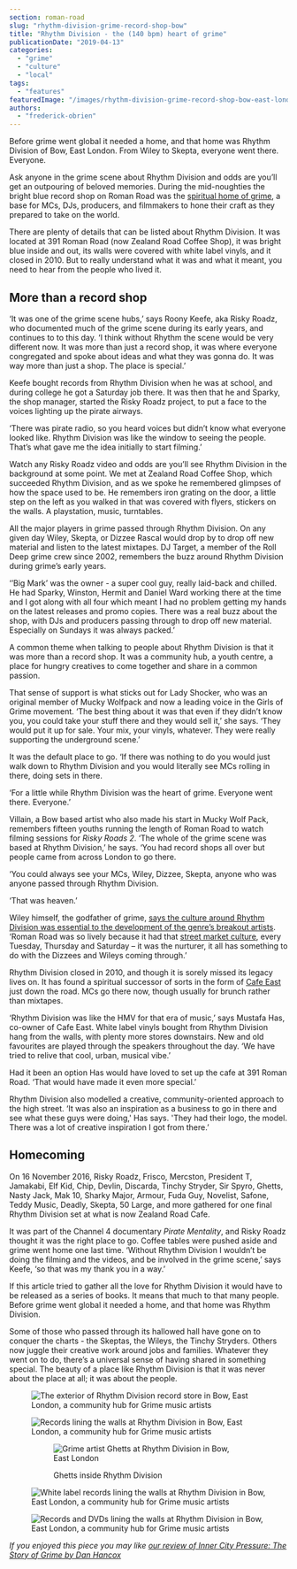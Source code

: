 ```yaml
---
section: roman-road
slug: "rhythm-division-grime-record-shop-bow"
title: "Rhythm Division - the (140 bpm) heart of grime"
publicationDate: "2019-04-13"
categories: 
  - "grime"
  - "culture"
  - "local"
tags: 
  - "features"
featuredImage: "/images/rhythm-division-grime-record-shop-bow-east-london.jpg"
authors: 
  - "frederick-obrien"
---
```


Before grime went global it needed a home, and that home was Rhythm Division of Bow, East London. From Wiley to Skepta, everyone went there. Everyone.

Ask anyone in the grime scene about Rhythm Division and odds are you’ll get an outpouring of beloved memories. During the mid-noughties the bright blue record shop on Roman Road was the [spiritual home of grime](https://romanroadlondon.com/famous-grime-music-figures-bow-e3-east-end-london/), a base for MCs, DJs, producers, and filmmakers to hone their craft as they prepared to take on the world.  

There are plenty of details that can be listed about Rhythm Division. It was located at 391 Roman Road (now Zealand Road Coffee Shop), it was bright blue inside and out, its walls were covered with white label vinyls, and it closed in 2010. But to really understand what it was and what it meant, you need to hear from the people who lived it.  

## More than a record shop

‘It was one of the grime scene hubs,’ says Roony Keefe, aka Risky Roadz, who documented much of the grime scene during its early years, and continues to to this day. ‘I think without Rhythm the scene would be very different now. It was more than just a record shop, it was where everyone congregated and spoke about ideas and what they was gonna do. It was way more than just a shop. The place is special.’  

Keefe bought records from Rhythm Division when he was at school, and during college he got a Saturday job there. It was then that he and Sparky, the shop manager, started the Risky Roadz project, to put a face to the voices lighting up the pirate airways.  

‘There was pirate radio, so you heard voices but didn’t know what everyone looked like. Rhythm Division was like the window to seeing the people. That’s what gave me the idea initially to start filming.’  

Watch any Risky Roadz video and odds are you’ll see Rhythm Division in the background at some point. We met at Zealand Road Coffee Shop, which succeeded Rhythm Division, and as we spoke he remembered glimpses of how the space used to be. He remembers iron grating on the door, a little step on the left as you walked in that was covered with flyers, stickers on the walls. A playstation, music, turntables.  

All the major players in grime passed through Rhythm Division. On any given day Wiley, Skepta, or Dizzee Rascal would drop by to drop off new material and listen to the latest mixtapes. DJ Target, a member of the Roll Deep grime crew since 2002, remembers the buzz around Rhythm Division during grime’s early years.  

‘’Big Mark’ was the owner - a super cool guy, really laid-back and chilled. He had Sparky, Winston, Hermit and Daniel Ward working there at the time and I got along with all four which meant I had no problem getting my hands on the latest releases and promo copies. There was a real buzz about the shop, with DJs and producers passing through to drop off new material. Especially on Sundays it was always packed.’  

A common theme when talking to people about Rhythm Division is that it was more than a record shop. It was a community hub, a youth centre, a place for hungry creatives to come together and share in a common passion.  

That sense of support is what sticks out for Lady Shocker, who was an original member of Mucky Wolfpack and now a leading voice in the Girls of Grime movement. ‘The best thing about it was that even if they didn’t know you, you could take your stuff there and they would sell it,’ she says. ‘They would put it up for sale. Your mix, your vinyls, whatever. They were really supporting the underground scene.’  

It was the default place to go. ‘If there was nothing to do you would just walk down to Rhythm Division and you would literally see MCs rolling in there, doing sets in there.  

‘For a little while Rhythm Division was the heart of grime. Everyone went there. Everyone.’  

Villain, a Bow based artist who also made his start in Mucky Wolf Pack, remembers fifteen youths running the length of Roman Road to watch filming sessions for _Risky Roads 2_. ‘The whole of the grime scene was based at Rhythm Division,’ he says. ‘You had record shops all over but people came from across London to go there.  

‘You could always see your MCs, Wiley, Dizzee, Skepta, anyone who was anyone passed through Rhythm Division.  

‘That was heaven.’  

Wiley himself, the godfather of grime, [says the culture around Rhythm Division was essential to the development of the genre’s breakout artists](https://www.theguardian.com/music/2014/apr/26/site-and-sound-when-cities-spawn-music-london-grime-trip-hop-bristol). ‘Roman Road was so lively because it had that [street market culture](https://romanroadlondon.com/market/), every Tuesday, Thursday and Saturday – it was the nurturer, it all has something to do with the Dizzees and Wileys coming through.’  

Rhythm Division closed in 2010, and though it is sorely missed its legacy lives on. It has found a spiritual successor of sorts in the form of [Cafe East](https://romanroadlondon.com/cafe-east-roman-road-mustafa-has-interview/) just down the road. MCs go there now, though usually for brunch rather than mixtapes.  

‘Rhythm Division was like the HMV for that era of music,’ says Mustafa Has, co-owner of Cafe East. White label vinyls bought from Rhythm Division hang from the walls, with plenty more stores downstairs. New and old favourites are played through the speakers throughout the day. ‘We have tried to relive that cool, urban, musical vibe.’  

Had it been an option Has would have loved to set up the cafe at 391 Roman Road. ‘That would have made it even more special.’  

Rhythm Division also modelled a creative, community-oriented approach to the high street. ‘It was also an inspiration as a business to go in there and see what these guys were doing,' Has says. 'They had their logo, the model. There was a lot of creative inspiration I got from there.’  

## Homecoming

On 16 November 2016, Risky Roadz, Frisco, Mercston, President T, Jamakabi, Elf Kid, Chip, Devlin, Discarda, Tinchy Stryder, Sir Spyro, Ghetts, Nasty Jack, Mak 10, Sharky Major, Armour, Fuda Guy, Novelist, Safone, Teddy Music, Deadly, Skepta, 50 Large, and more gathered for one final Rhythm Division set at what is now Zealand Road Cafe.  

It was part of the Channel 4 documentary _Pirate Mentality_, and Risky Roadz thought it was the right place to go. Coffee tables were pushed aside and grime went home one last time. ‘Without Rhythm Division I wouldn’t be doing the filming and the videos, and be involved in the grime scene,’ says Keefe, ‘so that was my thank you in a way.’  

If this article tried to gather all the love for Rhythm Division it would have to be released as a series of books. It means that much to that many people. Before grime went global it needed a home, and that home was Rhythm Division.  

Some of those who passed through its hallowed hall have gone on to conquer the charts - the Skeptas, the Wileys, the Tinchy Stryders. Others now juggle their creative work around jobs and families. Whatever they went on to do, there’s a universal sense of having shared in something special. The beauty of a place like Rhythm Division is that it was never about the place at all; it was about the people.  

<figure>

![The exterior of Rhythm Division record store in Bow, East London, a community hub for Grime music artists](/images/rhythm-division-grime-record-shop-bow-east-london-2-1024x683.jpg)

![Records lining the walls at Rhythm Division in Bow, East London, a community hub for Grime music artists](/images/rhythm-division-grime-record-shop-bow-east-london-3-1024x683.jpg)

<figure>

![Grime artist Ghetts at Rhythm Division in Bow, East London](/images/rhythm-division-grime-record-shop-bow-east-london-4-1024x682.jpg)

<figcaption>

Ghetts inside Rhythm Division

</figcaption>

</figure>

![White label records lining the walls at Rhythm Division in Bow, East London, a community hub for Grime music artists](/images/rhythm-division-grime-record-shop-bow-east-london-5-1024x683.jpg)

![Records and DVDs lining the walls at Rhythm Division in Bow, East London, a community hub for Grime music artists](/images/rhythm-division-grime-record-shop-bow-east-london-6-1024x683.jpg)

</figure>

_If you enjoyed this piece you may like [our review of Inner City Pressure: The Story of Grime by Dan Hancox](https://romanroadlondon.com/inner-city-pressure-dan-hancox-book-review/)_


